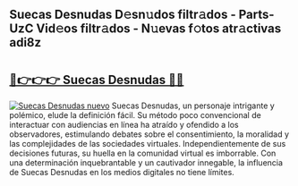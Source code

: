 ## Suecas Desnudas D𝚎sn𝚞dos filtr𝚊dos - Parts-UzC Vid𝚎os filtr𝚊dos - N𝚞evas f𝚘tos atr𝚊ctivas adi8z

# <h2><a href="http://mb8swz.tromn.icu/?c=Suecas+Desnudas">🔗👉👉👉 Suecas Desnudas 🔗🔗</a></h2>

[![Suecas Desnudas nuevo](https://i.imgur.com/pEAQMta.gif)](http://mb8swz.tromn.icu/?c=Suecas+Desnudas)
Suecas Desnudas, un personaje intrigante y polémico, elude la definición fácil. Su método poco convencional de interactuar con audiencias en línea ha atraído y ofendido a los observadores, estimulando debates sobre el consentimiento, la moralidad y las complejidades de las sociedades virtuales. Independientemente de sus decisiones futuras, su huella en la comunidad virtual es imborrable. Con una determinación inquebrantable y un cautivador innegable, la influencia de Suecas Desnudas en los medios digitales no tiene límites.
